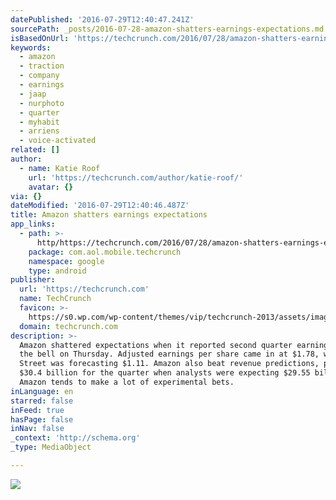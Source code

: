 ```yaml
---
datePublished: '2016-07-29T12:40:47.241Z'
sourcePath: _posts/2016-07-28-amazon-shatters-earnings-expectations.md
isBasedOnUrl: 'https://techcrunch.com/2016/07/28/amazon-shatters-earnings-expectations/'
keywords:
  - amazon
  - traction
  - company
  - earnings
  - jaap
  - nurphoto
  - quarter
  - myhabit
  - arriens
  - voice-activated
related: []
author:
  - name: Katie Roof
    url: 'https://techcrunch.com/author/katie-roof/'
    avatar: {}
via: {}
dateModified: '2016-07-29T12:40:46.487Z'
title: Amazon shatters earnings expectations
app_links:
  - path: >-
      http/https://techcrunch.com/2016/07/28/amazon-shatters-earnings-expectations/
    package: com.aol.mobile.techcrunch
    namespace: google
    type: android
publisher:
  url: 'https://techcrunch.com'
  name: TechCrunch
  favicon: >-
    https://s0.wp.com/wp-content/themes/vip/techcrunch-2013/assets/images/favicon.ico
  domain: techcrunch.com
description: >-
  Amazon shattered expectations when it reported second quarter earnings after
  the bell on Thursday. Adjusted earnings per share came in at $1.78, when Wall
  Street was forecasting $1.11. Amazon also beat revenue predictions, posting
  $30.4 billion for the quarter when analysts were expecting $29.55 billion.
  Amazon tends to make a lot of experimental bets.
inLanguage: en
starred: false
inFeed: true
hasPage: false
inNav: false
_context: 'http://schema.org'
_type: MediaObject

---
```

![](https://the-grid-user-content.s3-us-west-2.amazonaws.com/ee670216-ba3f-461f-8fab-7b59f22b9f16.jpg)